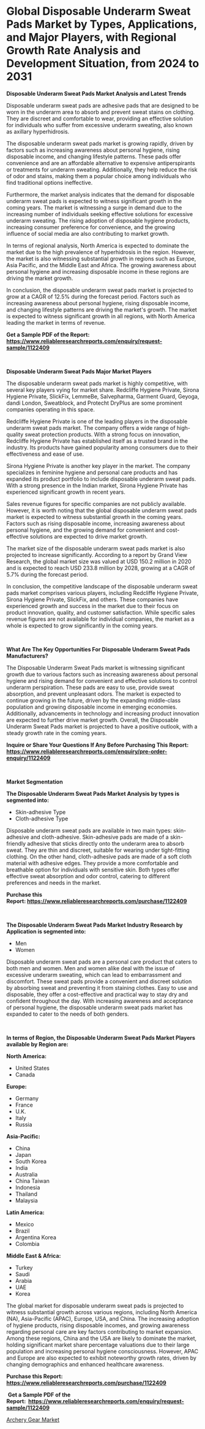 <p><h1>Global Disposable Underarm Sweat Pads Market by Types, Applications, and Major Players, with Regional Growth Rate Analysis and Development Situation, from 2024 to 2031</h1></p><p><strong>Disposable Underarm Sweat Pads Market Analysis and Latest Trends</strong></p>
<p><p>Disposable underarm sweat pads are adhesive pads that are designed to be worn in the underarm area to absorb and prevent sweat stains on clothing. They are discreet and comfortable to wear, providing an effective solution for individuals who suffer from excessive underarm sweating, also known as axillary hyperhidrosis.</p><p>The disposable underarm sweat pads market is growing rapidly, driven by factors such as increasing awareness about personal hygiene, rising disposable income, and changing lifestyle patterns. These pads offer convenience and are an affordable alternative to expensive antiperspirants or treatments for underarm sweating. Additionally, they help reduce the risk of odor and stains, making them a popular choice among individuals who find traditional options ineffective.</p><p>Furthermore, the market analysis indicates that the demand for disposable underarm sweat pads is expected to witness significant growth in the coming years. The market is witnessing a surge in demand due to the increasing number of individuals seeking effective solutions for excessive underarm sweating. The rising adoption of disposable hygiene products, increasing consumer preference for convenience, and the growing influence of social media are also contributing to market growth.</p><p>In terms of regional analysis, North America is expected to dominate the market due to the high prevalence of hyperhidrosis in the region. However, the market is also witnessing substantial growth in regions such as Europe, Asia Pacific, and the Middle East and Africa. The growing awareness about personal hygiene and increasing disposable income in these regions are driving the market growth.</p><p>In conclusion, the disposable underarm sweat pads market is projected to grow at a CAGR of 12.5% during the forecast period. Factors such as increasing awareness about personal hygiene, rising disposable income, and changing lifestyle patterns are driving the market's growth. The market is expected to witness significant growth in all regions, with North America leading the market in terms of revenue.</p></p>
<p><strong>Get a Sample PDF of the Report:&nbsp; <a href="https://www.reliableresearchreports.com/enquiry/request-sample/1122409">https://www.reliableresearchreports.com/enquiry/request-sample/1122409</a></strong></p>
<p>&nbsp;</p>
<p><strong>Disposable Underarm Sweat Pads Major Market Players</strong></p>
<p><p>The disposable underarm sweat pads market is highly competitive, with several key players vying for market share. Redcliffe Hygiene Private, Sirona Hygiene Private, SlickFix, LemmeBe, Salvepharma, Garment Guard, Geyoga, dandi London, Sweatblock, and Protecht DryPlus are some prominent companies operating in this space.</p><p>Redcliffe Hygiene Private is one of the leading players in the disposable underarm sweat pads market. The company offers a wide range of high-quality sweat protection products. With a strong focus on innovation, Redcliffe Hygiene Private has established itself as a trusted brand in the industry. Its products have gained popularity among consumers due to their effectiveness and ease of use.</p><p>Sirona Hygiene Private is another key player in the market. The company specializes in feminine hygiene and personal care products and has expanded its product portfolio to include disposable underarm sweat pads. With a strong presence in the Indian market, Sirona Hygiene Private has experienced significant growth in recent years.</p><p>Sales revenue figures for specific companies are not publicly available. However, it is worth noting that the global disposable underarm sweat pads market is expected to witness substantial growth in the coming years. Factors such as rising disposable income, increasing awareness about personal hygiene, and the growing demand for convenient and cost-effective solutions are expected to drive market growth.</p><p>The market size of the disposable underarm sweat pads market is also projected to increase significantly. According to a report by Grand View Research, the global market size was valued at USD 150.2 million in 2020 and is expected to reach USD 233.8 million by 2028, growing at a CAGR of 5.7% during the forecast period.</p><p>In conclusion, the competitive landscape of the disposable underarm sweat pads market comprises various players, including Redcliffe Hygiene Private, Sirona Hygiene Private, SlickFix, and others. These companies have experienced growth and success in the market due to their focus on product innovation, quality, and customer satisfaction. While specific sales revenue figures are not available for individual companies, the market as a whole is expected to grow significantly in the coming years.</p></p>
<p>&nbsp;</p>
<p><strong>What Are The Key Opportunities For Disposable Underarm Sweat Pads Manufacturers?</strong></p>
<p><p>The Disposable Underarm Sweat Pads market is witnessing significant growth due to various factors such as increasing awareness about personal hygiene and rising demand for convenient and effective solutions to control underarm perspiration. These pads are easy to use, provide sweat absorption, and prevent unpleasant odors. The market is expected to continue growing in the future, driven by the expanding middle-class population and growing disposable income in emerging economies. Additionally, advancements in technology and increasing product innovation are expected to further drive market growth. Overall, the Disposable Underarm Sweat Pads market is projected to have a positive outlook, with a steady growth rate in the coming years.</p></p>
<p><strong>Inquire or Share Your Questions If Any Before Purchasing This Report: <a href="https://www.reliableresearchreports.com/enquiry/pre-order-enquiry/1122409">https://www.reliableresearchreports.com/enquiry/pre-order-enquiry/1122409</a></strong></p>
<p>&nbsp;</p>
<p><strong>Market Segmentation</strong></p>
<p><strong>The Disposable Underarm Sweat Pads Market Analysis by types is segmented into:</strong></p>
<p><ul><li>Skin-adhesive Type</li><li>Cloth-adhesive Type</li></ul></p>
<p><p>Disposable underarm sweat pads are available in two main types: skin-adhesive and cloth-adhesive. Skin-adhesive pads are made of a skin-friendly adhesive that sticks directly onto the underarm area to absorb sweat. They are thin and discreet, suitable for wearing under tight-fitting clothing. On the other hand, cloth-adhesive pads are made of a soft cloth material with adhesive edges. They provide a more comfortable and breathable option for individuals with sensitive skin. Both types offer effective sweat absorption and odor control, catering to different preferences and needs in the market.</p></p>
<p><strong>Purchase this Report:&nbsp;<a href="https://www.reliableresearchreports.com/purchase/1122409">https://www.reliableresearchreports.com/purchase/1122409</a></strong></p>
<p>&nbsp;</p>
<p><strong>The Disposable Underarm Sweat Pads Market Industry Research by Application is segmented into:</strong></p>
<p><ul><li>Men</li><li>Women</li></ul></p>
<p><p>Disposable underarm sweat pads are a personal care product that caters to both men and women. Men and women alike deal with the issue of excessive underarm sweating, which can lead to embarrassment and discomfort. These sweat pads provide a convenient and discreet solution by absorbing sweat and preventing it from staining clothes. Easy to use and disposable, they offer a cost-effective and practical way to stay dry and confident throughout the day. With increasing awareness and acceptance of personal hygiene, the disposable underarm sweat pads market has expanded to cater to the needs of both genders.</p></p>
<p>&nbsp;</p>
<p><strong>In terms of Region, the Disposable Underarm Sweat Pads Market Players available by Region are:</strong></p>
<p>
    <p> <strong> North America: </strong>
        <ul>
            <li>United States</li>
            <li>Canada</li>
        </ul>
        </p> 
    <p> <strong> Europe: </strong>
        <ul>
            <li>Germany</li>
            <li>France</li>
            <li>U.K.</li>
            <li>Italy</li>
            <li>Russia</li>
        </ul>
        </p> 
    <p> <strong> Asia-Pacific: </strong>
        <ul>
            <li>China</li>
            <li>Japan</li>
            <li>South Korea</li>
            <li>India</li>
            <li>Australia</li>
            <li>China Taiwan</li>
            <li>Indonesia</li>
            <li>Thailand</li>
            <li>Malaysia</li>
        </ul>
        </p> 
    <p> <strong> Latin America: </strong>
        <ul>
            <li>Mexico</li>
            <li>Brazil</li>
            <li>Argentina Korea</li>
            <li>Colombia</li>
        </ul>
        </p> 
    <p> <strong> Middle East & Africa: </strong>
        <ul>
            <li>Turkey</li>
            <li>Saudi</li>
            <li>Arabia</li>
            <li>UAE</li>
            <li>Korea</li>
        </ul>
    </p>
    </p>
<p><p>The global market for disposable underarm sweat pads is projected to witness substantial growth across various regions, including North America (NA), Asia-Pacific (APAC), Europe, USA, and China. The increasing adoption of hygiene products, rising disposable incomes, and growing awareness regarding personal care are key factors contributing to market expansion. Among these regions, China and the USA are likely to dominate the market, holding significant market share percentage valuations due to their large population and increasing personal hygiene consciousness. However, APAC and Europe are also expected to exhibit noteworthy growth rates, driven by changing demographics and enhanced healthcare awareness.</p></p>
<p><strong>Purchase this Report: <a href="https://www.reliableresearchreports.com/purchase/1122409">https://www.reliableresearchreports.com/purchase/1122409</a></strong></p>
<p>&nbsp;<strong>Get a Sample PDF of the Report:&nbsp;&nbsp;<a href="https://www.reliableresearchreports.com/enquiry/request-sample/1122409">https://www.reliableresearchreports.com/enquiry/request-sample/1122409</a></strong></p>
<p><strong></strong></p>
<p><p><a href="https://github.com/PeterParrish5/Market-Research-Report-List-2/blob/main/archery-gear-market.md">Archery Gear Market</a></p></p>